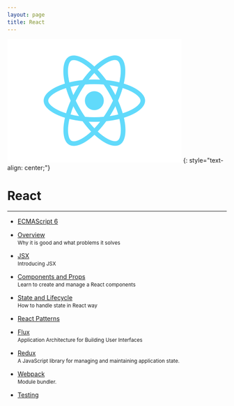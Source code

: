 ```yaml
---
layout: page
title: React
---
```


![](/assets/images/react/logo.svg)
{: style="text-align: center;"}

# React

---

- [ECMAScript 6](slides/es6)

- [Overview](slides/overview)
  <br>
  <small>Why it is good and what problems it solves</small>

- [JSX](slides/jsx)
  <br>
  <small>Introducing JSX</small>

- [Components and Props](slides/components)
  <br>
  <small>Learn to create and manage a React components</small>

- [State and Lifecycle](slides/state)
  <br>
  <small>How to handle state in React way</small>

- [React Patterns](slides/patterns)

- [Flux](slides/flux)
  <br>
  <small>Application Architecture for Building User Interfaces</small>

- [Redux](slides/redux)
  <br>
  <small>A JavaScript library for managing and maintaining application state.</small>

- [Webpack](slides/webpack)
  <br>
  <small>Module bundler.</small>

- [Testing](slides/testing)
